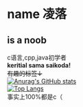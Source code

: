 # name 凌落
## is a noob  
c语言,cpp,java初学者  
**keritial sama saikoda!**  
~~有趣的标签↓~~  
[![Anurag's GitHub stats](https://github-readme-stats.vercel.app/api?username=intling-luo&show_icons=true&theme=synthwave)](https://github.com/anuraghazra/github-readme-stats)  
[![Top Langs](https://github-readme-stats.vercel.app/api/top-langs/?username=intling-luo&layout=compact&theme=synthwave)](https://github.com/anuraghazra/github-readme-stats)  
事实上100%都是c（ 
